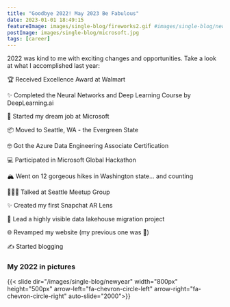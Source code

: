 ```yaml
---
title: "Goodbye 2022! May 2023 Be Fabulous"
date: 2023-01-01 18:49:15
featureImage: images/single-blog/fireworks2.gif #images/single-blog/newyear/IMG_6388.jpg
postImage: images/single-blog/microsoft.jpg
tags: [career]
---
```


2022 was kind to me with exciting changes and opportunities. Take a look at what I accomplished last year: 

<!-- {{< blogsection title="My 2022 Highlights" image="images/single-blog/newyear/sunset.gif" >}}
{{< /blogsection >}} -->

🏆 Received Excellence Award at Walmart

✨ Completed the Neural Networks and Deep Learning Course by DeepLearning.ai

🎉 Started my dream job at Microsoft

📦 Moved to Seattle, WA - the Evergreen State

🤓 Got the Azure Data Engineering Associate Certification

💻 Participated in Microsoft Global Hackathon 

🏔️ Went on 12 gorgeous hikes in Washington state... and counting

👩🏻‍💻 Talked at Seattle Meetup Group

✨ Created my first Snapchat AR Lens

🚤 Lead a highly visible data lakehouse migration project

🌐 Revamped my website (my previous one was 💩)

✍️ Started blogging

<!-- {{< blogsection title="Goodbye 2022! May 2023 Be Fabulous" image="images/single-blog/newyear/sunset.gif" >}}
{{< /blogsection >}} -->


### My 2022 in pictures

{{< slide dir="/images/single-blog/newyear" width="800px" height="500px" arrow-left="fa-chevron-circle-left" arrow-right="fa-chevron-circle-right" auto-slide="2000">}}





